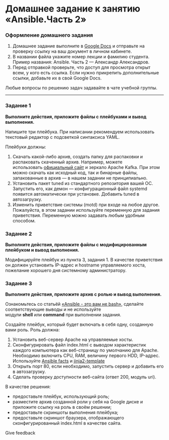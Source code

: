 # Домашнее задание к занятию «Ansible.Часть 2»

### [](https://github.com/netology-code/sdvps-homeworks/blob/main/7.1_part_2.md#%D0%BE%D1%84%D0%BE%D1%80%D0%BC%D0%BB%D0%B5%D0%BD%D0%B8%D0%B5-%D0%B4%D0%BE%D0%BC%D0%B0%D1%88%D0%BD%D0%B5%D0%B3%D0%BE-%D0%B7%D0%B0%D0%B4%D0%B0%D0%BD%D0%B8%D1%8F)Оформление домашнего задания

1.  Домашнее задание выполните в [Google Docs](https://docs.google.com/) и отправьте на проверку ссылку на ваш документ в личном кабинете.
2.  В названии файла укажите номер лекции и фамилию студента. Пример названия: Ansible. Часть 2 — Александр Александров.
3.  Перед отправкой проверьте, что доступ для просмотра открыт всем, у кого есть ссылка. Если нужно прикрепить дополнительные ссылки, добавьте их в свой Google Docs.

Любые вопросы по решению задач задавайте в чате учебной группы.

---

### [](https://github.com/netology-code/sdvps-homeworks/blob/main/7.1_part_2.md#%D0%B7%D0%B0%D0%B4%D0%B0%D0%BD%D0%B8%D0%B5-1)Задание 1

**Выполните действия, приложите файлы с плейбуками и вывод выполнения.**

Напишите три плейбука. При написании рекомендуем использовать текстовый редактор с подсветкой синтаксиса YAML.

Плейбуки должны:

1.  Скачать какой-либо архив, создать папку для распаковки и распаковать скаченный архив. Например, можете использовать [официальный сайт](https://kafka.apache.org/downloads) и зеркало Apache Kafka. При этом можно скачать как исходный код, так и бинарные файлы, запакованные в архив — в нашем задании не принципиально.
2.  Установить пакет tuned из стандартного репозитория вашей ОС. Запустить его, как демон — конфигурационный файл systemd появится автоматически при установке. Добавить tuned в автозагрузку.
3.  Изменить приветствие системы (motd) при входе на любое другое. Пожалуйста, в этом задании используйте переменную для задания приветствия. Переменную можно задавать любым удобным способом.

### [](https://github.com/netology-code/sdvps-homeworks/blob/main/7.1_part_2.md#%D0%B7%D0%B0%D0%B4%D0%B0%D0%BD%D0%B8%D0%B5-2)Задание 2

**Выполните действия, приложите файлы с модифицированным плейбуком и вывод выполнения.**

Модифицируйте плейбук из пункта 3, задания 1. В качестве приветствия он должен установить IP-адрес и hostname управляемого хоста, пожелание хорошего дня системному администратору.

### [](https://github.com/netology-code/sdvps-homeworks/blob/main/7.1_part_2.md#%D0%B7%D0%B0%D0%B4%D0%B0%D0%BD%D0%B8%D0%B5-3)Задание 3

**Выполните действия, приложите архив с ролью и вывод выполнения.**

Ознакомьтесь со статьёй [«Ansible - это вам не bash»](https://habr.com/ru/post/494738/), сделайте соответствующие выводы и не используйте модули **shell** или **command** при выполнении задания.

Создайте плейбук, который будет включать в себя одну, созданную вами роль. Роль должна:

1.  Установить веб-сервер Apache на управляемые хосты.
2.  Сконфигурировать файл index.html c выводом характеристик каждого компьютера как веб-страницу по умолчанию для Apache. Необходимо включить CPU, RAM, величину первого HDD, IP-адрес. Используйте [Ansible facts](https://docs.ansible.com/ansible/latest/playbook_guide/playbooks_vars_facts.html) и [jinja2-template](https://linuxways.net/centos/how-to-use-the-jinja2-template-in-ansible/)
3.  Открыть порт 80, если необходимо, запустить сервер и добавить его в автозагрузку.
4.  Сделать проверку доступности веб-сайта (ответ 200, модуль uri).

В качестве решения:

-   предоставьте плейбук, использующий роль;
-   разместите архив созданной роли у себя на Google диске и приложите ссылку на роль в своём решении;
-   предоставьте скриншоты выполнения плейбука;
-   предоставьте скриншот браузера, отображающего сконфигурированный index.html в качестве сайта.

Give feedback